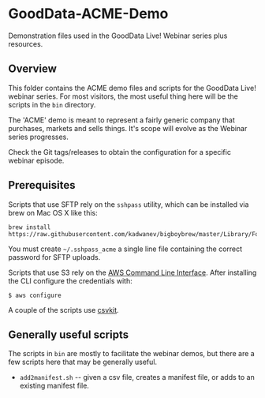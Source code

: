 # GoodData-ACME-Demo

Demonstration files used in the GoodData Live! Webinar series plus resources.

## Overview

This folder contains the ACME demo files and scripts for the GoodData Live! webinar series. For most visitors, the most useful thing here will be the scripts in the `bin` directory.

The 'ACME' demo is meant to represent a fairly generic company that purchases,
markets and sells things. It's scope will evolve as the Webinar series progresses.

Check the Git tags/releases to obtain the configuration for a specific webinar episode.

## Prerequisites

Scripts that use SFTP rely on the `sshpass` utility, which can be installed via brew on Mac OS X like this:

```
brew install https://raw.githubusercontent.com/kadwanev/bigboybrew/master/Library/Formula/sshpass.rb
```

You must create `~/.sshpass_acme` a single line file containing the correct password for SFTP uploads.

Scripts that use S3 rely on the [AWS Command Line Interface](https://aws.amazon.com/cli/). After installing the CLI configure the credentials with:

```
$ aws configure
```

A couple of the scripts use [csvkit](https://csvkit.readthedocs.io/en/stable/).

## Generally useful scripts

The scripts in `bin` are mostly to facilitate the webinar demos, but there are a few scripts here that may be generally useful.

* `add2manifest.sh` -- given a csv file, creates a manifest file, or adds to an existing manifest file.
